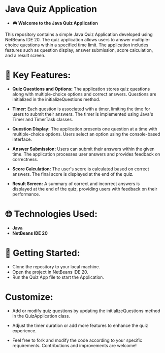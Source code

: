 # Java Quiz Application
* **🎮 Welcome to the Java Quiz Application**

This repository contains a simple Java Quiz Application developed using NetBeans IDE 20. The quiz application allows users to answer multiple-choice questions within a specified time limit. The application includes features such as question display, answer submission, score calculation, and a result screen.

# 🔧 Key Features:
* **Quiz Questions and Options:** The application stores quiz questions along with multiple-choice options and correct answers. Questions are initialized in the initializeQuestions method.

* **Timer:** Each question is associated with a timer, limiting the time for users to submit their answers. The timer is implemented using Java's Timer and TimerTask classes.

* **Question Display:** The application presents one question at a time with multiple-choice options. Users select an option using the console-based interface.

* **Answer Submission:** Users can submit their answers within the given time. The application processes user answers and provides feedback on correctness.

* **Score Calculation:** The user's score is calculated based on correct answers. The final score is displayed at the end of the quiz.

* **Result Screen:** A summary of correct and incorrect answers is displayed at the end of the quiz, providing users with feedback on their performance.

# 🌐 Technologies Used:
* **Java**
* **NetBeans IDE 20**

# 🚀 Getting Started:
* Clone the repository to your local machine.
* Open the project in NetBeans IDE 20.
* Run the Quiz App file to start the Application.

# Customize:
* Add or modify quiz questions by updating the initializeQuestions method in the QuizApplication class.

* Adjust the timer duration or add more features to enhance the quiz experience.

* Feel free to fork and modify the code according to your specific requirements. Contributions and improvements are welcome!
